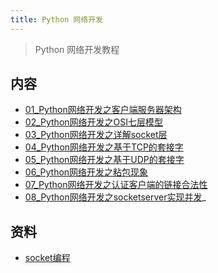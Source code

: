 ```yaml
---
title: Python 网络开发
---
```


> Python 网络开发教程

## 内容

- [01_Python网络开发之客户端服务器架构](/devops/01_python_net/01_Python网络开发之客户端服务器架构.html)
- [02_Python网络开发之OSI七层模型](/devops/01_python_net/02_Python网络开发之OSI七层模型.html)
- [03_Python网络开发之详解socket层](/devops/01_python_net/03_Python网络开发之详解socket层.html)
- [04_Python网络开发之基于TCP的套接字](/devops/01_python_net/04_Python网络开发之基于TCP的套接字.html)
- [05_Python网络开发之基于UDP的套接字](/devops/01_python_net/05_Python网络开发之基于UDP的套接字.html)
- [06_Python网络开发之粘包现象](/devops/01_python_net/06_Python网络开发之粘包现象.html)
- [07_Python网络开发之认证客户端的链接合法性](/devops/01_python_net/07_Python网络开发之认证客户端的链接合法性.html)
- [08_Python网络开发之socketserver实现并发](/devops/01_python_net/08_Python网络开发之socketserver实现并发.html)\_

## 资料

- [socket编程](https://www.cnblogs.com/linhaifeng/articles/6129246.html)
